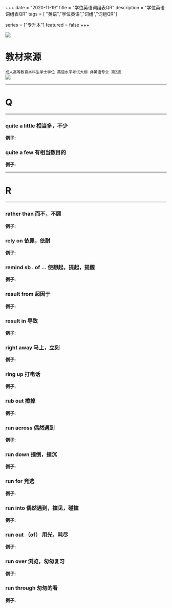 +++
date = "2020-11-19"
title = "学位英语词组表QR"
description = "学位英语词组表QR"
tags = [ "英语","学位英语","词组","词组QR"]
       
series = ["专升本"]
featured = false
+++

![](https://gitee.com/lalalaxiaowifi/pictures/raw/master/image/%E6%97%A5%E5%B8%B8%E6%90%AC%E7%A0%96%E5%A4%B4.png)
# 教材来源
````成人高等教育本科生学士学位 英语水平考试大纲 非英语专业 第2版````<br>
![](https://gitee.com/lalalaxiaowifi/pictures/raw/master/image/20201119160558.png)

---
# Q
---

### quite a little 相当多，不少
**例子:**<br>
### quite a few 有相当数目的
**例子:**<br>

---
# R
---

### rather than 而不，不顾
**例子:**<br>
### rely on 依靠，依耐
**例子:**<br>
### remind sb . of ... 使想起，提起，提醒
**例子:**<br>
### result from 起因于
**例子:**<br>
### result in 导致
**例子:**<br>
### right away 马上，立刻
**例子:**<br>
### ring up 打电话
**例子:**<br>
### rub out 擦掉
**例子:**<br>
### run across 偶然遇到
**例子:**<br>
### run down 撞倒，撞沉
**例子:**<br>
### run for 竞选
**例子:**<br>
### run into 偶然遇到，撞见，碰撞
**例子:**<br>
### run out （of） 用光，耗尽
**例子:**<br>
### run over 浏览，匆匆复习
**例子:**<br>
### run through 匆匆的看
**例子:**<br>
